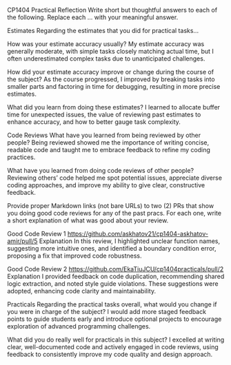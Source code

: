 CP1404 Practical Reflection
Write short but thoughtful answers to each of the following.
Replace each ... with your meaningful answer.

Estimates
Regarding the estimates that you did for practical tasks...

How was your estimate accuracy usually?
My estimate accuracy was generally moderate, with simple tasks closely matching actual time, but I often underestimated complex tasks due to unanticipated challenges.

How did your estimate accuracy improve or change during the course of the subject?
As the course progressed, I improved by breaking tasks into smaller parts and factoring in time for debugging, resulting in more precise estimates.

What did you learn from doing these estimates?
I learned to allocate buffer time for unexpected issues, the value of reviewing past estimates to enhance accuracy, and how to better gauge task complexity.

Code Reviews
What have you learned from being reviewed by other people?
Being reviewed showed me the importance of writing concise, readable code and taught me to embrace feedback to refine my coding practices.

What have you learned from doing code reviews of other people?
Reviewing others’ code helped me spot potential issues, appreciate diverse coding approaches, and improve my ability to give clear, constructive feedback.

Provide proper Markdown links (not bare URLs) to two (2) PRs that show you doing good code reviews for any of the past pracs.
For each one, write a short explanation of what was good about your review.

Good Code Review 1
https://github.com/askhatov21/cp1404-askhatov-amir/pull/5
Explanation
In this review, I highlighted unclear function names, suggesting more intuitive ones, and identified a boundary condition error, proposing a fix that improved code robustness.

Good Code Review 2
https://github.com/EkaTiuJCU/cp1404practicals/pull/2
Explanation
I provided feedback on code duplication, recommending shared logic extraction, and noted style guide violations. These suggestions were adopted, enhancing code clarity and maintainability.

Practicals
Regarding the practical tasks overall, what would you change if you were in charge of the subject?
I would add more staged feedback points to guide students early and introduce optional projects to encourage exploration of advanced programming challenges.

What did you do really well for practicals in this subject?
I excelled at writing clear, well-documented code and actively engaged in code reviews, using feedback to consistently improve my code quality and design approach.